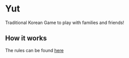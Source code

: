 # Yut
Traditional Korean Game to play with families and friends!
## How it works
The rules can be found [here](https://en.wikipedia.org/wiki/Yut)
